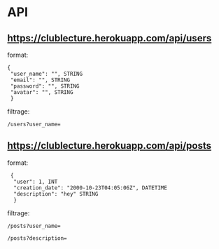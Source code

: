# API

## https://clublecture.herokuapp.com/api/users

  format:
  
    { 
     "user_name": "", STRING
     "email": "", STRING
     "password": "", STRING
     "avatar": "", STRING
     }

filtrage:

    /users?user_name=
  
## https://clublecture.herokuapp.com/api/posts

  format:
  
     { 
      "user": 1, INT
      "creation_date": "2000-10-23T04:05:06Z", DATETIME
      "description": "hey" STRING
      }
 
filtrage:  

    /posts?user_name=
    
    /posts?description=  
   
 
